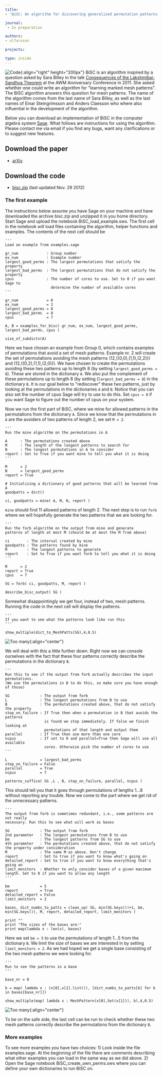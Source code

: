 ```yaml
---
title:
- 'BiSC: An algorithm for discovering generalized permutation patterns'

journal:
 - In preparation

authors: 
- ulfarsson

projects:

type: inside
---
```

![Code](/assets/img/bisc.png){:align="right" height="200px"}
BiSC is an algorithm inspired by a question asked by Sara Billey in the talk
[Consequences of the Lakshmibai-Sandhya Theorem](http://www.math.washington.edu/~billey/talks/awm.pdf)
at the AWM Anniversary Conference in 2011. She asked whether one could write an
algorithm for "learning marked mesh patterns". The BiSC algorithm answers this
question for mesh patterns. The name of the algorithm comes from the last name
of Sara Billey, as well as the last names of Einar Steingrímsson and Anders
Claesson who where also influential in the development of the algorithm.

Below you can download an implementation of BiSC in the computer algebra system
[Sage](http://www.sagemath.org/). What follows are instructions for using the
algorithm. Please contact me via email if you find any bugs, want any
clarifications or to suggest new features.

## Download the paper
<!-- - [{{ page.journal }}](https://cs.uwaterloo.ca/journals/JIS/VOL20/Bean/bean2.html) -->
- [arXiv](http://arxiv.org/abs/1211.7110)

## Download the code
- [bisc.zip](/assets/progr/bisc/bisc.zip) (last updated Nov. 29 2012)

### The first example
The instructions below assume you have Sage on your machine and have downloaded
the archive bisc.zip and unzipped it in you home directory. Start Sage and
upload the notebook BiSC_load_example.sws. The first cell in the notebook will
load files containing the algorithm, helper functions and examples. The
contents of the next cell should be

```
'''
Load an example from examples.sage

gr_num             : Group number
ex_num             : Example number
largest_good_perms : The largest permutations that satisfy the property
largest_bad_perms  : The largest permutations that do not satisfy the property
cpus               : The number of cores to use. Set to 0 if you want Sage to
                     determine the number of available cores
'''

gr_num             = 0
ex_num             = 2
largest_good_perms = 8
largest_bad_perms  = 8
cpus               = 7

A, B = examples_for_bisc( gr_num, ex_num, largest_good_perms, largest_bad_perms, cpus )
    
size_of_subdicts(A)
```

Here we have chosen an example from Group 0, which contains examples of
permutations that avoid a set of mesh patterns. Example nr. 2 will create the
set of permutations avoiding the mesh patterns (12,{(0,0),(1,1),(2,2)}) and
(12,{(0,2),(1,1),(2,0)}). We have chosen to create the permutations avoiding
these two patterns up to length 8 (by setting `largest_good_perms = 8`). These
are stored in the dictionary `A`. We also put the complement of these
permutations up to length 8 (by setting (`largest_bad_perms = 8`) in the
dictionary `B`. It is our goal below to "rediscover" these two patterns, just
by looking at the permutations in the dictionaries `A` and `B`. Notice that you
can also set the number of cpus Sage will try to use to do this. Set `cpus = 0`
if you want Sage to figure out the number of cpus on your system.

Now we run the first part of BiSC, where we mine for allowed patterns in the
permutations from the dictionary `A`. Since we know that the permutations in
`A` are the avoiders of two patterns of length 2, we set `M = 2`.

```
'''
Run the mine algorithm on the permutations in A

A      : The permutations created above
M      : The length of the longest patterns to search for
N      : The longest permutations in A to consider
report : Set to True if you want mine to tell you what it is doing
'''

M      = 2
N      = largest_good_perms
report = True

# Initializing a dictionary of good patterns that will be learned from A
goodpatts = dict()

ci, goodpatts = mine( A, M, N, report )
```

`mine` should find 11 allowed patterns of length 2. The next step is to run
`forb` where we will hopefully generate the two patterns that we are looking
for.

```
'''
Run the forb algorithm on the output from mine and generate
patterns of length at most M (should be at most the M from above)

ci        : The interval created by mine
goodpatts : The patterns found by mine
M         : The longest patterns to generate
report    : Set to True if you want forb to tell you what it is doing
'''

M      = 2
report = True
cpus   = 7

SG = forb( ci, goodpatts, M, report )

describe_bisc_output( SG )
```

Somewhat disappointingly we get four, instead of two, mesh patterns. Running
the code in the next cell will display the patterns.

```
'''
If you want to see what the patterns look like run this
'''

show_multiple(dict_to_MeshPatts(SG),4,0.5)
```

![Too many](/assets/img/FourInsteadOfTwo.png){:align="center"}

We will deal with this a little further down. Right now we can console
ourselves with the fact that these four patterns correctly describe the
permutations in the dictionary `B`.

```
'''
Run this to see if the output from forb actually describes the input permutations.
(We use the permutations in B to do this, so make sure you have enough of those)

SG              : The output from forb
L               : The longest permutations from B to use
B               : The permutations created above, that do not satisfy the property
stop_on_failure : If True then when a permutation in B that avoids the patterns
                  is found we stop immediately. If false we finish looking at
                  permutations of that length and output them
parallel        : If True then use more than one core
ncpus           : If set to 0 and parallel=True then Sage will use all available
                  cores. Otherwise pick the number of cores to use
'''

L               = largest_bad_perms
stop_on_failure = False
parallel        = True
ncpus           = 7
        
patterns_suffice( SG ,L , B, stop_on_failure, parallel, ncpus )
```

This should tell you that it goes through permutations of lengths 1...8 without
reporting any trouble. Now we come to the part where we get rid of the
unnecessary patterns.

```
'''
The output from forb is sometimes redundant, i.e., some patterns are not really
necessary. Run this to see what will work as bases

SG              : The output from forb
2nd parameter   : The longest permutations from B to use
bm              : The longest patterns from SG to use
4th parameter   : The permutations created above, that do not satisfy the property under consideration
M               : The same M as above. Don't change
report          : Set to true if you want to know what's going on
detailed_report : Set to true if you want to know everything that's going on
limit_monitors  : Whether to only consider bases of a given maximum length. Set to 0 if you want to allow any length
'''

bm              = 5
report          = True
detailed_report = False
limit_monitors  = 2

bases, dict_numbs_to_patts = clean_up( SG, min(SG.keys())+1, bm, min(SG.keys()), M, report, detailed_report, limit_monitors )

print ""
print "The sizes of the bases are:"
print map(lambda x : len(x), bases)
```

Here we set `bm = 5` to use the permutations of length 1...5 from the
dictionary `B`. We limit the size of bases we are interested in by setting
`limit_monitors = 2`. As we had hoped we get a single base consisting of the
two mesh patterns we were looking for.

```
'''
Run to see the patterns in a base
'''

base_nr = 0

b = map( lambda x : (x[0],x[1].list()), [dict_numbs_to_patts[b] for b in bases[base_nr]])

show_multiple(map( lambda x : MeshPattern(x[0],Set(x[1])), b),4,0.5)
```

![Too many](/assets/img/JustTwo.png){:align="center"}

To be on the safe side, the last cell can be run to check whether these two
mesh patterns correctly describe the permutations from the dictionary `B`.

### More examples

To see more examples you have two choices: 1) Look inside the file
examples.sage. At the beginning of the file there are comments describing what
other examples you can load in the same way as we did above. 2) Open the Sage
notebook BiSC_create_own_perms.sws where you can define your own dictionaries
to run BiSC on.